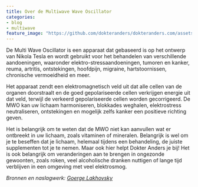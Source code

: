 ```yaml
---
title: Over de Multiwave Wave Oscillator
categories:
- blog
- multiwave
feature_image: "https://github.com/dokteranders/dokteranders.com/assets/135414905/3bf48f15-b45e-4265-94c8-8585b42c910c"
---
```


De Multi Wave Oscillator is een apparaat dat gebaseerd is op het ontwerp van Nikola Tesla en wordt gebruikt voor het behandelen van verschillende aandoeningen, waaronder elektro-stressaandoeningen, tumoren en kanker, reuma, artritis, ontstekingen, hoofdpijn, migraine, hartstoornissen, chronische vermoeidheid en meer. 

Het apparaat zendt een elektromagnetisch veld uit dat alle cellen van de organen doorstraalt en de goed gepolariseerde cellen verkrijgen energie uit dat veld, terwijl de verkeerd gepolariseerde cellen worden gecorrigeerd. De MWO kan uw lichaam harmoniseren, blokkades weghalen, elektrostress neutraliseren, ontstekingen en mogelijk zelfs kanker een positieve richting geven. 

Het is belangrijk om te weten dat de MWO niet kan aanvullen wat er ontbreekt in uw lichaam, zoals vitaminen of mineralen. Belangrijk is wel om je te beseffen dat je lichaam, helemaal tijdens een behandeling, de juiste supplementen tot je te nemen. Maar ook hier helpt Dokter Anders je bij! Het is ook belangrijk om veranderingen aan te brengen in ongezonde gewoonten, zoals roken, veel alcoholische dranken nuttigen of lange tijd verblijven in een omgeving met veel elektrosmog.

_Bronnen en naslagwerk: [Goerge Lakhovsky](https://#/)_

